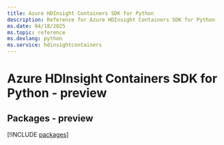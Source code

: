 ```yaml
---
title: Azure HDInsight Containers SDK for Python
description: Reference for Azure HDInsight Containers SDK for Python
ms.date: 04/18/2025
ms.topic: reference
ms.devlang: python
ms.service: hdinsightcontainers
---
```

# Azure HDInsight Containers SDK for Python - preview
## Packages - preview
[!INCLUDE [packages](hdinsight-containers-index.md)]